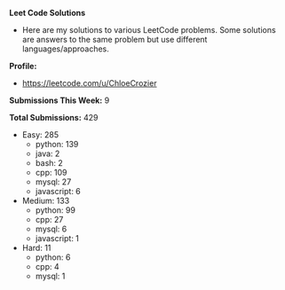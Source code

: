 **Leet Code Solutions**

- Here are my solutions to various LeetCode problems. Some solutions are answers to the same problem but use different languages/approaches.

**Profile:**

- https://leetcode.com/u/ChloeCrozier

**Submissions This Week:** 9

**Total Submissions:** 429
- Easy: 285
  - python: 139
  - java: 2
  - bash: 2
  - cpp: 109
  - mysql: 27
  - javascript: 6
- Medium: 133
  - python: 99
  - cpp: 27
  - mysql: 6
  - javascript: 1
- Hard: 11
  - python: 6
  - cpp: 4
  - mysql: 1